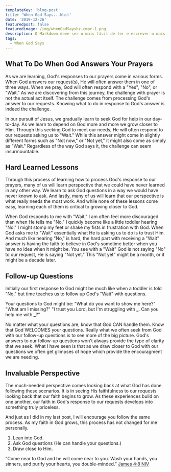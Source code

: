 ```yaml
---
templateKey: 'blog-post'
title: 'When God Says...Wait'
date: '2019-12-26'
featuredpost: false
featuredimage: /img/whenGodSayshz-cmpr-1.png
description: O Markdown deve ser o mais fácil de ler e escrever o mais possível.
tags:
  - When God Says
---
```


## What To Do When God Answers Your Prayers

As we are learning, God's responses to our prayers come in various forms. When God answers our request(s), He will often answer them in one of three ways. When we pray, God will often respond with a "Yes", "No", or "Wait." As we are discovering from this journey, the challenge with prayer is not the actual act itself. The challenge comes from processing God's answer to our requests. Knowing what to do in response to God's answer is indeed the challenge.

In our pursuit of Jesus, we gradually learn to seek God for help in our day-to-day. As we learn to depend on God more and more we grow closer to Him. Through this seeking God to meet our needs, He will often respond to our requests asking us to "Wait." While this answer might come in slightly different forms such as "Not now," or "Not yet," it might also come as simply as "Wait." Regardless of the way God says it, the challenge can seem insurmountable.

## Hard Learned Lessons

Through this process of learning how to process God's response to our prayers, many of us will learn perspective that we could have never learned in any other way. We learn to ask God questions in a way we would have never known to ask. And lastly, many of us will learn that our perspective is what really needs the most work. And while none of these lessons come easy, learning each of them is critical to growing closer to God.

When God responds to me with "Wait," I am often feel more discouraged than when He tells me "No," I quickly become like a little toddler hearing "No." I might stomp my feet or shake my fists in frustration with God. When God asks me to "Wait" essentially what He is asking us to do is to trust Him. And much like hearing "No," is hard, the hard part with receiving a "Wait" answer is having the faith to believe in God's sometime better when you have no idea when it might be. You see with a "Wait" God is not saying "No" to our request, He is saying "Not yet." This "Not yet" might be a month, or it might be a decade later.

## Follow-up Questions

Initially our first response to God might be much like when a toddler is told "No," but time teaches us to follow up God's "Wait" with questions.

Your questions to God might be:
"What do you want to show me here?"
"What am I missing?"
"I trust you Lord, but I'm struggling with **\_**. Can you help me with **\_**?"

No matter what your questions are, know that God CAN handle them. Know that God WELCOMES your questions. Really what we often seek from God with our follow-up questions is to see more of the big picture. God's answers to our follow-up questions won't always provide the type of clarity that we seek. What I have seen is that as we draw closer to God with our questions we often get glimpses of hope which provide the encouragment we are needing.

## Invaluable Perspective

The much-needed perspective comes looking back at what God has done following these scenarios. It is in seeing His faithfulness to our requests looking back that our faith begins to grow. As these experiences build on one another, our faith in God's response to our requests develops into something truly priceless.

And just as I did in my last post, I will encourage you follow the same process. As my faith in God grows, this process has not changed for me personally.

1. Lean into God.
2. Ask God questions (He can handle your questions.)
3. Draw close to Him.

“Come near to God and he will come near to you. Wash your hands, you sinners, and purify your hearts, you double-minded.”
‭‭[James‬ ‭4:8‬ ‭NIV‬‬](https://www.bible.com/111/jas.4.8.niv)
